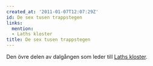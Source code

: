 ```yaml
---
created_at: '2011-01-07T12:07:29Z'
id: De sex tusen trappstegen
links:
  mention:
  - Laths kloster
title: De sex tusen trappstegen
---
```


Den övre delen av dalgången som leder till [Laths kloster].

  [Laths kloster]: Laths_kloster